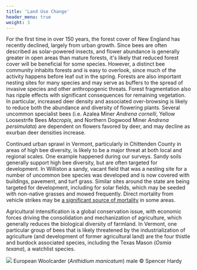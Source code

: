 ```yaml
---
title: 'Land Use Change'
header_menu: true
weight: 3
---
```


<div class="row">
  <div class="col-lg-12">
    <p>
    For the first time in over 150 years, the forest cover of New England has recently declined, largely from urban growth. Since bees are often described as solar-powered insects, and flower abundance is generally greater in open areas than mature forests, it's likely that reduced forest cover will be beneficial for some species. However, a distinct bee community inhabits forests and is easy to overlook, since much of the activity happens before leaf out in the spring. Forests are also important nesting sites for many species and may serve as buffers to the spread of invasive species and other anthropogenic threats. Forest fragmentation also has ripple effects with significant consequences for remaining vegetation. In particular, increased deer density and associated over-browsing is likely to reduce both the abundance and diversity of flowering plants. Several uncommon specialist bees (i.e. Azalea Miner <i>Andrena cornelli</i>, Yellow Loosestrife Bees <i>Macropis</i>, and Northern Dogwood Miner <i>Andrena persimulata</i>) are dependent on flowers favored by deer, and may decline as exurban deer densities increase.
    </p>
  </div>
</div>

<div class = "row">
  <div class = "col-lg-7">
    <p>
    Continued urban sprawl in Vermont, particularly in Chittenden County in areas of high bee diversity, is likely to be a major threat at both local and regional scales. One example happened during our surveys. Sandy soils generally support high bee diversity, but are often targeted for development. In Williston a sandy, vacant field that was a nesting site for a number of uncommon bee species was developed and is now covered with buildings, pavement, and turf grass. Similar sites around the state are being targeted for development, including for solar fields, which may be seeded with non-native grasses and mowed frequently. Direct mortality from vehicle strikes may be <a href="https://www.researchgate.net/profile/Desiree-Narango-2/publication/323459526_Roadside_habitat_impacts_insect_traffic_mortality/links/5d4d6c2d299bf1995b723667/Roadside-habitat-impacts-insect-traffic-mortality.pdf" target="blank_">a significant source of mortality</a> in some areas.
      
  Agricultural intensification is a global conservation issue, with economic forces driving the consolidation and mechanization of agriculture, which generally reduces the biological diversity of farmland. In Vermont, one particular group of bees that is likely threatened by the industrialization of agriculture (and development of former agricultural land) are the four thistle and burdock associated species, including the Texas Mason (<i>Osmia texana</i>), a watchlist species.
    </p>
    </div>
  <div class="col-lg-5">
    <img src="https://stateofbees.vtatlasoflife.org/images/A. manicatum.jpg">
    <label class="image-caption">European Woolcarder (<i>Anthidium manicatum</i>) male © Spencer Hardy</label>
  </div>
</div>

<!--<div class="row">
  <div class="col-lg-12">
    <p>

    </p>
  </div>
</div> -->
